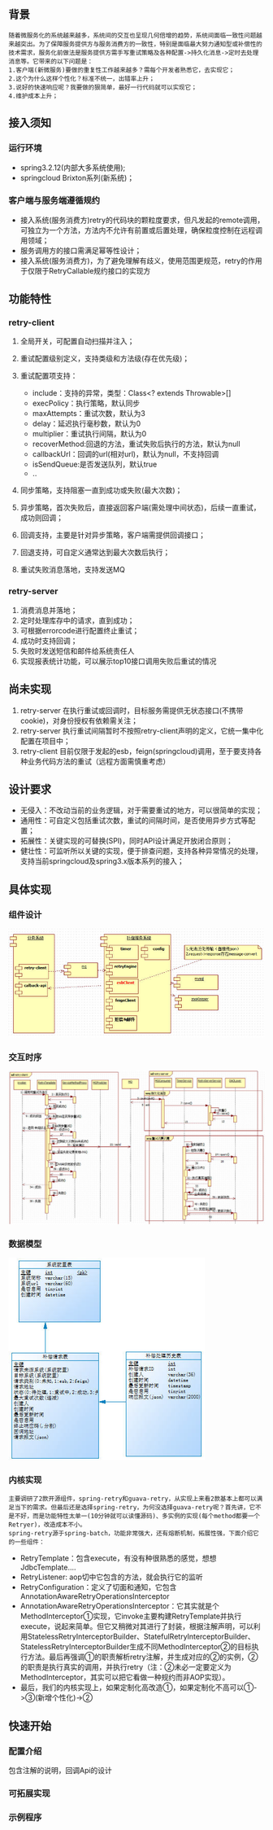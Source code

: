## 背景
	随着微服务化的系统越来越多，系统间的交互也呈现几何倍增的趋势，系统间面临一致性问题越来越突出。为了保障服务提供方与服务消费方的一致性，特别是面临最大努力通知型或补偿性的技术需求，服务化前做法是服务提供方需手写重试策略及各种配置->持久化消息->定时去处理消息等。它带来的以下问题是：
	1.客户端(新微服务)要做的重复性工作越来越多？需每个开发者熟悉它，去实现它；
	2.这个为什么这样个性化？标准不统一，出错率上升；
	3.说好的快速响应呢？我要做的狠简单，最好一行代码就可以实现它；
	4.维护成本上升；

## 接入须知

### 运行环境
- spring3.2.12(内部大多系统使用);
- springcloud Brixton系列(新系统)；

### 客户端与服务端遵循规约
- 接入系统(服务消费方)retry的代码块的颗粒度要求，但凡发起的remote调用，可独立为一个方法，方法内不允许有前置或后置处理，确保粒度控制在远程调用领域；
- 服务调用方的接口需满足幂等性设计；
- 接入系统(服务消费方)，为了避免理解有歧义，使用范围更规范，retry的作用于仅限于RetryCallable规约接口的实现方

## 功能特性
### retry-client
1. 全局开关，可配置自动扫描并注入；
2. 重试配置级别定义，支持类级和方法级(存在优先级)；
3. 重试配置项支持：
	- include：支持的异常，类型：Class<? extends Throwable>[] 
	- execPolicy：执行策略，默认同步
	- maxAttempts：重试次数，默认为3
	- delay：延迟执行毫秒数，默认为0
	- multiplier：重试执行间隔，默认为0
	- recoverMethod:回退的方法，重试失败后执行的方法，默认为null
	- callbackUrl：回调的url(相对url)，默认为null，不支持回调
	- isSendQueue:是否发送队列，默认true
	- ..

4. 同步策略，支持阻塞一直到成功或失败(最大次数)；
5. 异步策略，首次失败后，直接返回客户端(需处理中间状态)，后续一直重试，成功则回调；
6. 回调支持，主要是针对异步策略，客户端需提供回调接口；
7. 回退支持，可自定义通常达到最大次数后执行；
8. 重试失败消息落地，支持发送MQ

### retry-server
1. 消费消息并落地；
2. 定时处理库存中的请求，直到成功；
3. 可根据errorcode进行配置终止重试；
4. 成功时支持回调；
5. 失败时发送短信和邮件给系统责任人
6. 实现报表统计功能，可以展示top10接口调用失败后重试的情况


## 尚未实现
1. retry-server 在执行重试或回调时，目标服务需提供无状态接口(不携带cookie)，对身份授权有依赖需关注；
2. retry-server 执行重试间隔暂时不按照retry-client声明的定义，它统一集中化配置在项目中；
3. retry-client 目前仅限于发起的esb，feign(springcloud)调用，至于要支持各种业务代码方法的重试（远程方面需慎重考虑）

## 设计要求
- 无侵入：不改动当前的业务逻辑，对于需要重试的地方，可以很简单的实现；
- 通用性：可自定义包括重试次数，重试的间隔时间，是否使用异步方式等配置；
- 拓展性：关键实现的可替换(SPI)，同时API设计满足开放闭合原则；
- 健壮性：可监听所以关键的实现，便于排查问题，支持各种异常情况的处理，支持当前springcloud及spring3.x版本系列的接入；

## 具体实现
### 组件设计
![组件](resources/component.jpg "组件")
### 交互时序
![时序](resources/seq-new.jpg "时序")
### 数据模型
![模型](resources/table-design.jpg "模型")
### 内核实现
	主要调研了2款开源组件，spring-retry和guava-retry，从实现上来看2款基本上都可以满足当下的需求。但最后还是选择spring-retry，为何没选择guava-retry呢？首先讲，它不是不好，而是功能特性太单一(10分钟就可以读懂源码)、多实例的实现(每个method都要一个Retryer)，改造成本不小。
	spring-retry源于spring-batch，功能非常强大，还有熔断机制，拓展性强，下面介绍它的一些组件：
- RetryTemplate：包含execute，有没有种很熟悉的感觉，想想JdbcTemplate....
- RetryListener: aop切中它包含的方法，就会执行它的监听
- RetryConfiguration：定义了切面和通知，它包含AnnotationAwareRetryOperationsInterceptor
- AnnotationAwareRetryOperationsInterceptor：它其实就是个MethodInterceptor①实现，它invoke主要构建RetryTemplate并执行execute，说起来简单。但它又稍微对其进行了封装，根据注解声明，可以利用StatelessRetryInterceptorBuilder、StatefulRetryInterceptorBuilder、StatelessRetryInterceptorBuilder生成不同MethodInterceptor②的目标执行方法。最后再强调①的职责解析retry注解，并生成对应的②的实例，②的职责是执行真实的调用，并执行retry（注：②未必一定要定义为MethodInterceptor，其实可以把它看做一种规约而非AOP实现）。
- 最后，我们的内核实现上，如果定制化高改造①，如果定制化不高可以①->③(新增个性化)->②
	
## 快速开始

### 配置介绍
包含注解的说明，回调Api的设计

### 可拓展实现

### 示例程序


